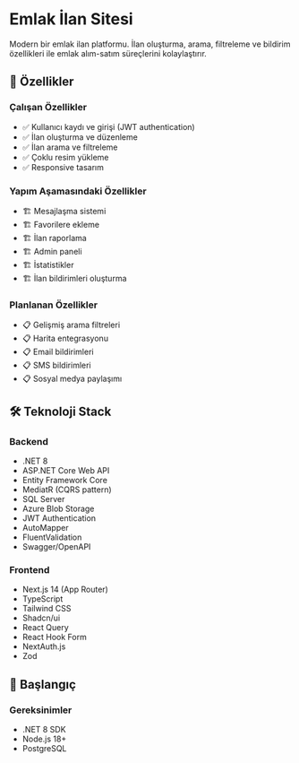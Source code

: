 # Emlak İlan Sitesi

Modern bir emlak ilan platformu. İlan oluşturma, arama, filtreleme ve bildirim özellikleri ile emlak alım-satım süreçlerini kolaylaştırır.

## 🚀 Özellikler

### Çalışan Özellikler
- ✅ Kullanıcı kaydı ve girişi (JWT authentication)
- ✅ İlan oluşturma ve düzenleme
- ✅ İlan arama ve filtreleme
- ✅ Çoklu resim yükleme
- ✅ Responsive tasarım

### Yapım Aşamasındaki Özellikler
- 🏗️ Mesajlaşma sistemi
- 🏗️ Favorilere ekleme
- 🏗️ İlan raporlama
- 🏗️ Admin paneli
- 🏗️ İstatistikler
- 🏗️ İlan bildirimleri oluşturma

### Planlanan Özellikler
- 📋 Gelişmiş arama filtreleri
- 📋 Harita entegrasyonu
- 📋 Email bildirimleri
- 📋 SMS bildirimleri
- 📋 Sosyal medya paylaşımı

## 🛠️ Teknoloji Stack

### Backend
- .NET 8
- ASP.NET Core Web API
- Entity Framework Core
- MediatR (CQRS pattern)
- SQL Server
- Azure Blob Storage
- JWT Authentication
- AutoMapper
- FluentValidation
- Swagger/OpenAPI

### Frontend
- Next.js 14 (App Router)
- TypeScript
- Tailwind CSS
- Shadcn/ui
- React Query
- React Hook Form
- NextAuth.js
- Zod

## 🚦 Başlangıç

### Gereksinimler
- .NET 8 SDK
- Node.js 18+
- PostgreSQL

